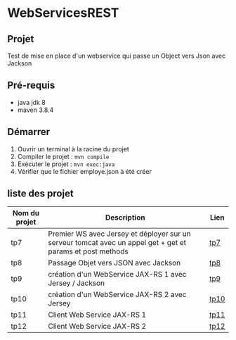 # WebServicesREST

## Projet

Test de mise en place d'un webservice qui passe un Object vers Json avec Jackson

## Pré-requis
* java jdk 8
* maven 3.8.4

## Démarrer
1. Ouvrir un terminal à la racine du projet
2. Compiler le projet : ```mvn compile```
3. Exécuter le projet : ````mvn exec:java````
4. Vérifier que le fichier employe.json à été créer

## liste des projet

Nom du projet | Description | Lien
---|---|----
tp7 | Premier WS avec Jersey et déployer sur un serveur tomcat avec un appel get + get et params et post methods| [tp7](https://github.com/asemin08/WebServicesREST/tree/tp7)
tp8 | Passage Objet vers JSON avec Jackson| [tp8](https://github.com/asemin08/WebServicesREST/tree/tp8)
tp9 | création d'un WebService JAX-RS 1 avec Jersey / Jackson | [tp9](https://github.com/asemin08/WebServicesREST/tree/tp9)
tp10 |création d'un WebService JAX-RS 2 avec Jersey | [tp10](https://github.com/asemin08/WebServicesREST/tree/tp10)
tp11 | Client Web Service JAX-RS 1 | [tp11](https://github.com/asemin08/WebServicesREST/tree/tp11)
tp12 | Client Web Service JAX-RS 2 | [tp12](https://github.com/asemin08/WebServicesREST/tree/tp12)


